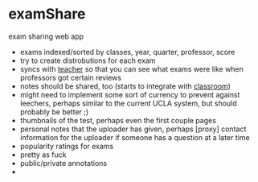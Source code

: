 examShare
=========

exam sharing web app

- exams indexed/sorted by classes, year, quarter, professor, score
- try to create distrobutions for each exam
- syncs with [teacher](https://github.com/lowellbander/teacher) so that you can see what exams were like when professors got certain reviews
- notes should be shared, too (starts to integrate with [classroom](https://github.com/lowellbander/classroom))
- might need to implement some sort of currency to prevent against leechers, perhaps similar to the current UCLA system, but should probably be better ;)
- thumbnails of the test, perhaps even the first couple pages
- personal notes that the uploader has given, perhaps [proxy] contact information for the uploader if someone has a question at a later time
- popularity ratings for exams
- pretty as fuck
- public/private annotations
- 
